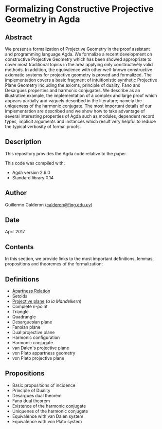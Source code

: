 Formalizing Constructive Projective Geometry in Agda
=======================================================

Abstract
---------

We present a formalization of Projective Geometry in the
proof assistant and programming language Agda.
We formalize a recent development on constructive Projective Geometry
which has been showed appropriate to cover most traditional topics in
the area applying only constructively valid methods. In addition, the
equivalence with other well-known constructive axiomatic systems for
projective geometry is proved and formalized.
The implementation covers a basic fragment of intuitionistic synthetic
Projective Plane Geometry including the axioms, principle of duality,
Fano and Desargues properties and harmonic conjugates.
We describe as an illustrative example, the implementation of a complex
and large proof which appears partially and vaguely described in the
literature; namely the uniqueness of the harmonic conjugate.
The most important details of our implementation are described and
we show how to take advantage of several interesting properties of Agda
such as modules, dependent record types, implicit arguments and instances
which result very helpful to reduce the typical verbosity of formal proofs.

Description
------------

This repository provides the Agda code relative to the paper.

This code was compiled with:

+  Agda version 2.6.0
+  Standard library 0.14

Author
------
Guillermo Calderon (calderon@fing.edu.uy)

Date
-----

April 2017

Contents
---------

In this section, we provide links to the most important definitions, lemmas,
propositions and theoremes of the formalization:

## Definitions

+  [Apartness Relation](/Relation/Binary/Appartness.agda)
+  Setoids
+  [Projective plane](/ProjectivePlane.agda) (*a la Mandelkern*)
+  Complete n-point
+  Triangle
+  Quadrangle
+  Desarguesian plane
+  Fanoian plane
+  Dual projective plane
+  Harmonic configuration
+  Harmonic conjugate
+  van Dalen's projective plane
+  von Plato appartness geometry
+  von Plato projective plane

## Propositions

+ Basic propositions of incidence
+ Principle of Duality
+ Desargues dual theorem
+ Fano dual theorem
+ Existence of the harmonic conjugate
+ Uniquenes of the harmonic conjugate
+ Equivalence with van Dalen system
+ Equivalence with von Plato system
